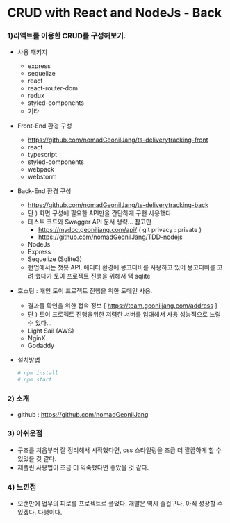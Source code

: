 # CRUD with React and NodeJs - Back

### 1)리액트를 이용한 CRUD를 구성해보기.

- 사용 패키지

  - express
  - sequelize
  - react
  - react-router-dom
  - redux
  - styled-components
  - 기타

- Front-End 환경 구성
  - https://github.com/nomadGeonilJang/ts-deliverytracking-front
  - react
  - typescript
  - styled-components
  - webpack
  - webstorm
- Back-End 환경 구성
  - https://github.com/nomadGeonilJang/ts-deliverytracking-back
  - 단 ) 화면 구성에 필요한 API만을 간단하게 구현 사용했다.
  - 테스트 코드와 Swagger API 문서 생략... 참고만
    - https://mydoc.geoniljang.com/api/ ( git privacy : private )
    - https://github.com/nomadGeonilJang/TDD-nodejs
  - NodeJs
  - Express
  - Sequelize (Sqlite3)
  - 현업에서는 챗봇 API, 에디터 환경에 몽고디비를 사용하고 있어 몽고디비를 고려 했다가 토이 프로젝트 진행을 위해서 택 sqlite
- 호스팅 : 개인 토이 프로젝트 진행을 위한 도메인 사용.
  - 결과물 확인을 위한 접속 정보 [ https://team.geoniljang.com/address ]
  - 단 ) 토이 프로젝트 진행을위한 저렴한 서버를 임대해서 사용 성능적으로 느릴 수 있다...
  - Light Sail (AWS)
  - NginX
  - Godaddy
- 설치방법
  ```bash
  # npm install
  # npm start
  ```

### 2) 소개

- github : https://github.com/nomadGeonilJang

### 3) 아쉬운점

- 구조를 처음부터 잘 정리해서 시작했다면, css 스타일링을 조금 더 깔끔하게 할 수 있었을 것 같다.
- 제플린 사용법이 조금 더 익숙했다면 좋았을 것 같다.

### 4) 느낀점

- 오랜만에 업무의 피로를 프로젝트로 풀었다. 개발은 역시 즐겁구나. 아직 성장할 수 있겠다. 다행이다.
